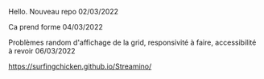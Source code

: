 Hello. Nouveau repo 02/03/2022

Ca prend forme 04/03/2022

Problèmes random d'affichage de la grid, responsivité à faire, accessibilité à revoir 06/03/2022

https://surfingchicken.github.io/Streamino/
